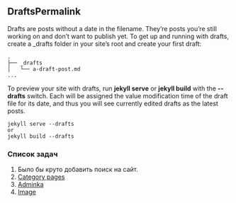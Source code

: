## DraftsPermalink

Drafts are posts without a date in the filename. They’re posts you’re still working on and don’t want to publish yet. To get up and running with drafts, create a _drafts folder in your site’s root and create your first draft:

```
.
├── _drafts
│   └── a-draft-post.md
...
```

To preview your site with drafts, run **jekyll serve** or **jekyll build** with the **--drafts** switch. Each will be assigned the value modification time of the draft file for its date, and thus you will see currently edited drafts as the latest posts.

```
jekyll serve --drafts 
or
jekyll build --drafts
```



### Список задач

1. Было бы круто добавить поиск на сайт.
2. [Category pages](https://www.amitmerchant.com/how-to-categorize-your-posts-in-jekyll/?__cf_chl_tk=k1jewWtV_eQk6xhPkseZ5TJTXDOVYcF3axRsmHjS3VE-1668194254-0-gaNycGzNCOU)
3. [Adminka](https://www.youtube.com/watch?v=CK12Q9OhoFw)
4. [Image](https://www.youtube.com/watch?v=6oKO-7gsM4s)

